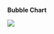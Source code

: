 <b>Bubble Chart</b>

![](https://github.com/SayaliSonawane/Plotly_Offline_Python/blob/master/Scatterplot/Multi_trace%20Scatterplot/multi_trace_scatterplot.jpeg?raw=true)
